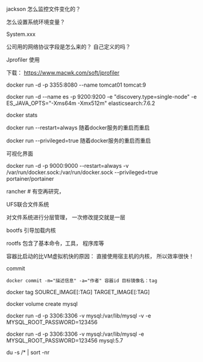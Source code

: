 jackson 怎么监控文件变化的？



怎么设置系统环境变量？

System.xxx



公司用的网络协议字段是怎么来的？ 自己定义的吗？



Jprofiler 使用

下载： https://www.macwk.com/soft/jprofiler



docker run -d -p 3355:8080 --name tomcat01 tomcat:9

docker run -d --name es -p 9200:9200 -e "discovery.type=single-node" -e ES_JAVA_OPTS="-Xms64m -Xmx512m" elasticsearch:7.6.2

docker stats



docker run --restart=always 随着docker服务的重启而重启

docker run --privileged=true 随着docker服务的重启而重启



可视化界面

docker run -d -p 9000:9000 --restart=always -v /var/run/docker.sock:/var/run/docker.sock --privileged=true portainer/portainer

rancher # 有空再研究，



UFS联合文件系统

对文件系统进行分层管理， 一次修改提交就是一层

bootfs 引导加载内核

rootfs 包含了基本命令，工具， 程序库等

容器比启动的比VM虚拟机快的原因： 直接使用宿主机的内核，  所以效率很快！



commit

```
docker commit -m="描述信息" -a="作者" 容器id 目标镜像名：tag
```



docker tag SOURCE_IMAGE[:TAG] TARGET_IMAGE[:TAG]





docker volume create mysql

docker run -d -p 3306:3306 -v mysql:/var/lib/mysql -v -e MYSQL_ROOT_PASSWORD=123456 

docker run -d -p 3306:3306 -v mysql:/var/lib/mysql -e MYSQL_ROOT_PASSWORD=123456 mysql:5.7





du -s /* | sort -nr